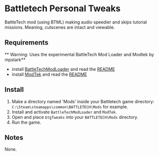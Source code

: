 # Battletech Personal Tweaks
BattleTech mod (using BTML) making audio speedier and skips tutorial missions. Meaning, cutscenes are intact and viewable.

## Requirements
** Warning: Uses the experimental BattleTech Mod Loader and Modtek by mpstark**

* install [BattleTechModLoader](https://github.com/Mpstark/BattleTechModLoader/releases) and read the [README](https://github.com/Mpstark/BattleTechModLoader)
* install [ModTek](https://github.com/Mpstark/ModTek/releases) and read the [README](https://github.com/Mpstark/ModTek/)

## Install
1. Make a directory named 'Mods' inside your Battletech game directory: `C:\Steam\steamapps\common\BATTLETECH\Mods` for example.
2. Install and activate `BattleTechModLoader` and `ModTek`.
3. Open and place `btgTweaks` into your `BATTLETECH\Mods` directory.
4. Run the game. 


## Notes
None.